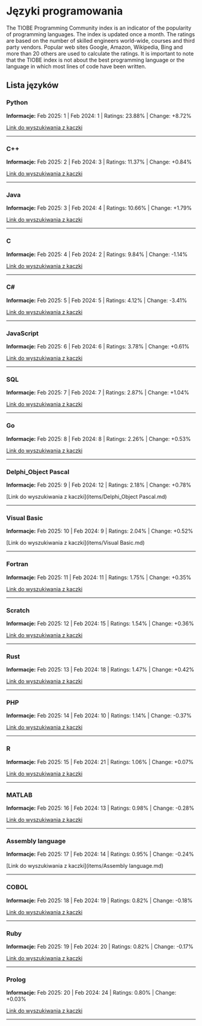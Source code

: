 # Języki programowania

The TIOBE Programming Community index is an indicator of the popularity of programming languages. The index is updated once a month. The ratings are based on the number of skilled engineers world-wide, courses and third party vendors. Popular web sites Google, Amazon, Wikipedia, Bing and more than 20 others are used to calculate the ratings. It is important to note that the TIOBE index is not about the best programming language or the language in which most lines of code have been written.

## Lista języków

### Python

**Informacje:** Feb 2025: 1 | Feb 2024: 1 | Ratings: 23.88% | Change: +8.72%

[Link do wyszukiwania z kaczki](items/Python.md)

---

### C++

**Informacje:** Feb 2025: 2 | Feb 2024: 3 | Ratings: 11.37% | Change: +0.84%

[Link do wyszukiwania z kaczki](items/C++.md)

---

### Java

**Informacje:** Feb 2025: 3 | Feb 2024: 4 | Ratings: 10.66% | Change: +1.79%

[Link do wyszukiwania z kaczki](items/Java.md)

---

### C

**Informacje:** Feb 2025: 4 | Feb 2024: 2 | Ratings: 9.84% | Change: -1.14%

[Link do wyszukiwania z kaczki](items/C.md)

---

### C#

**Informacje:** Feb 2025: 5 | Feb 2024: 5 | Ratings: 4.12% | Change: -3.41%

[Link do wyszukiwania z kaczki](items/C#.md)

---

### JavaScript

**Informacje:** Feb 2025: 6 | Feb 2024: 6 | Ratings: 3.78% | Change: +0.61%

[Link do wyszukiwania z kaczki](items/JavaScript.md)

---

### SQL

**Informacje:** Feb 2025: 7 | Feb 2024: 7 | Ratings: 2.87% | Change: +1.04%

[Link do wyszukiwania z kaczki](items/SQL.md)

---

### Go

**Informacje:** Feb 2025: 8 | Feb 2024: 8 | Ratings: 2.26% | Change: +0.53%

[Link do wyszukiwania z kaczki](items/Go.md)

---

### Delphi_Object Pascal

**Informacje:** Feb 2025: 9 | Feb 2024: 12 | Ratings: 2.18% | Change: +0.78%

[Link do wyszukiwania z kaczki](items/Delphi_Object Pascal.md)

---

### Visual Basic

**Informacje:** Feb 2025: 10 | Feb 2024: 9 | Ratings: 2.04% | Change: +0.52%

[Link do wyszukiwania z kaczki](items/Visual Basic.md)

---

### Fortran

**Informacje:** Feb 2025: 11 | Feb 2024: 11 | Ratings: 1.75% | Change: +0.35%

[Link do wyszukiwania z kaczki](items/Fortran.md)

---

### Scratch

**Informacje:** Feb 2025: 12 | Feb 2024: 15 | Ratings: 1.54% | Change: +0.36%

[Link do wyszukiwania z kaczki](items/Scratch.md)

---

### Rust

**Informacje:** Feb 2025: 13 | Feb 2024: 18 | Ratings: 1.47% | Change: +0.42%

[Link do wyszukiwania z kaczki](items/Rust.md)

---

### PHP

**Informacje:** Feb 2025: 14 | Feb 2024: 10 | Ratings: 1.14% | Change: -0.37%

[Link do wyszukiwania z kaczki](items/PHP.md)

---

### R

**Informacje:** Feb 2025: 15 | Feb 2024: 21 | Ratings: 1.06% | Change: +0.07%

[Link do wyszukiwania z kaczki](items/R.md)

---

### MATLAB

**Informacje:** Feb 2025: 16 | Feb 2024: 13 | Ratings: 0.98% | Change: -0.28%

[Link do wyszukiwania z kaczki](items/MATLAB.md)

---

### Assembly language

**Informacje:** Feb 2025: 17 | Feb 2024: 14 | Ratings: 0.95% | Change: -0.24%

[Link do wyszukiwania z kaczki](items/Assembly language.md)

---

### COBOL

**Informacje:** Feb 2025: 18 | Feb 2024: 19 | Ratings: 0.82% | Change: -0.18%

[Link do wyszukiwania z kaczki](items/COBOL.md)

---

### Ruby

**Informacje:** Feb 2025: 19 | Feb 2024: 20 | Ratings: 0.82% | Change: -0.17%

[Link do wyszukiwania z kaczki](items/Ruby.md)

---

### Prolog

**Informacje:** Feb 2025: 20 | Feb 2024: 24 | Ratings: 0.80% | Change: +0.03%

[Link do wyszukiwania z kaczki](items/Prolog.md)

---

